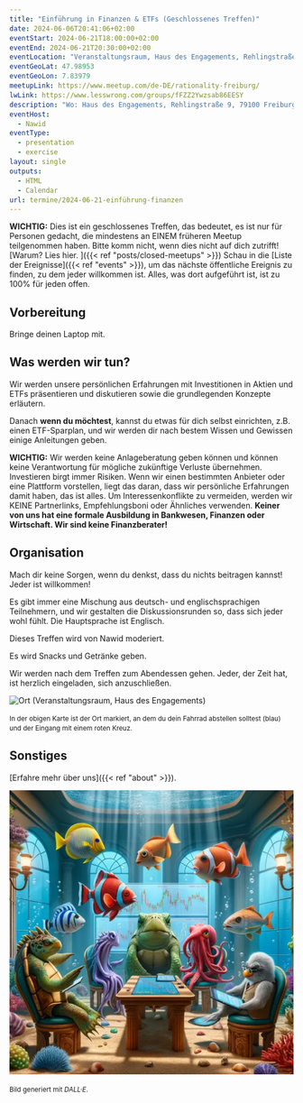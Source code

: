 ```yaml
---
title: "Einführung in Finanzen & ETFs (Geschlossenes Treffen)"
date: 2024-06-06T20:41:06+02:00
eventStart: 2024-06-21T18:00:00+02:00
eventEnd: 2024-06-21T20:30:00+02:00
eventLocation: "Veranstaltungsraum, Haus des Engagements, Rehlingstraße 9, 79100 Freiburg"
eventGeoLat: 47.98953
eventGeoLon: 7.83979
meetupLink: https://www.meetup.com/de-DE/rationality-freiburg/
lwLink: https://www.lesswrong.com/groups/fFZZ2Ywzsab86EESY
description: "Wo: Haus des Engagements, Rehlingstraße 9, 79100 Freiburg. Wann: Freitag, 21. Juni 2024 um 18:00 Uhr MESZ."
eventHost:
  - Nawid
eventType:
  - presentation
  - exercise
layout: single
outputs:
  - HTML
  - Calendar
url: termine/2024-06-21-einführung-finanzen
---
```


**WICHTIG:** Dies ist ein geschlossenes Treffen, das bedeutet, es ist nur für Personen gedacht, die mindestens an EINEM früheren Meetup teilgenommen haben. Bitte komm nicht, wenn dies nicht auf dich zutrifft! [Warum? Lies hier. ]({{< ref "posts/closed-meetups" >}}) Schau in die [Liste der Ereignisse]({{< ref "events" >}}), um das nächste öffentliche Ereignis zu finden, zu dem jeder willkommen ist. Alles, was dort aufgeführt ist, ist zu 100% für jeden offen.

## Vorbereitung

Bringe deinen Laptop mit.

## Was werden wir tun?

Wir werden unsere persönlichen Erfahrungen mit Investitionen in Aktien und ETFs präsentieren und diskutieren sowie die grundlegenden Konzepte erläutern.

Danach **wenn du möchtest**, kannst du etwas für dich selbst einrichten, z.B. einen ETF-Sparplan, und wir werden dir nach bestem Wissen und Gewissen einige Anleitungen geben.

**WICHTIG:** Wir werden keine Anlageberatung geben können und können keine Verantwortung für mögliche zukünftige Verluste übernehmen. Investieren birgt immer Risiken. Wenn wir einen bestimmten Anbieter oder eine Plattform vorstellen, liegt das daran, dass wir persönliche Erfahrungen damit haben, das ist alles. Um Interessenkonflikte zu vermeiden, werden wir KEINE Partnerlinks, Empfehlungsboni oder Ähnliches verwenden. **Keiner von uns hat eine formale Ausbildung in Bankwesen, Finanzen oder Wirtschaft. Wir sind keine Finanzberater!**

## Organisation

Mach dir keine Sorgen, wenn du denkst, dass du nichts beitragen kannst! Jeder ist willkommen!

Es gibt immer eine Mischung aus deutsch- und englischsprachigen Teilnehmern, und wir gestalten die Diskussionsrunden so, dass sich jeder wohl fühlt. Die Hauptsprache ist Englisch.

Dieses Treffen wird von Nawid moderiert.

Es wird Snacks und Getränke geben.

Wir werden nach dem Treffen zum Abendessen gehen. Jeder, der Zeit hat, ist herzlich eingeladen, sich anzuschließen.

![Ort (Veranstaltungsraum, Haus des Engagements)](/images/hde-new-building.png)

<small>In der obigen Karte ist der Ort markiert, an dem du dein Fahrrad abstellen solltest (blau) und der Eingang mit einem roten Kreuz.</small>

## Sonstiges

[Erfahre mehr über uns]({{< ref "about" >}}).

![Fische diskutieren über Investitionen](cover.webp "Fische diskutieren über Investitionen")

<small>Bild generiert mit _DALL·E_.</small>
